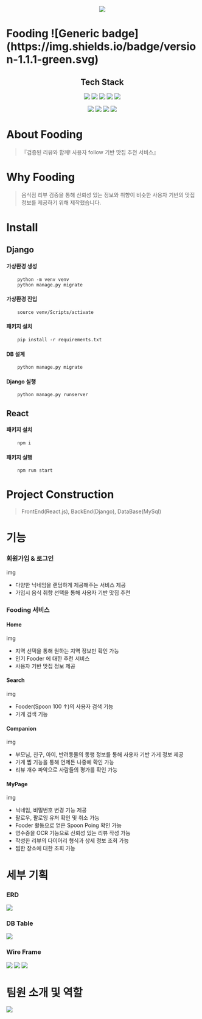 <p align="center">
<img src="images/logo.png">
</p>
<h1> Fooding   ![Generic badge](https://img.shields.io/badge/version-1.1.1-green.svg)</h1>
<h2 align="center"> Tech Stack </h2> 

<p align="center">
<img src="https://img.shields.io/badge/Python-3766AB?style=flat-square&logo=Python&logoColor=white" margin="3px">
<img src="https://img.shields.io/apm/v/npm.svg?color=red&label=Python&logo=Python&logoColor=blue&style=social">
<img src="https://img.shields.io/apm/v/npm.svg?color=blue&label=Python&logo=Python&logoColor=blue">

<img src="https://img.shields.io/badge/Django-092E20?style=flat-square&logo=Django&logoColor=white" >
<img src="https://img.shields.io/badge/React-61DAFB?style=flat-square&logo=React&logoColor=white" >
</p>
<p align="center">
<img src="https://img.shields.io/badge/MySQL-4479A1?style=flat-square&logo=MySQL&logoColor=white">
<img src="https://img.shields.io/badge/AWS-232F3E?style=flat-square&logo=Amazon AWS&logoColor=white" >
<img src="https://img.shields.io/badge/Docker-2496ED?style=flat-square&logo=Docker&logoColor=white" >
<img src="https://img.shields.io/badge/Jenkins-D24939?style=flat-square&logo=Jenkins&logoColor=white">
</p>


# About Fooding

> 『검증된 리뷰와 함께! 사용자 follow 기반 맛집 추천 서비스』


# Why Fooding

>  음식점 리뷰 검증을 통해 신뢰성 있는 정보와 취향이 비슷한 사용자 기반의 맛집 정보를 제공하기 위해 제작했습니다.


# Install

## Django
#### 가상환경 생성
```
    python -m venv venv
    python manage.py migrate
```
#### 가상환경 진입
```
    source venv/Scripts/activate
```
#### 패키지 설치
```
    pip install -r requirements.txt
```
#### DB 설계
```
    python manage.py migrate
```
#### Django 실행
```
    python manage.py runserver
```

## React
#### 패키지 설치
```
    npm i
```
#### 패키지 실행
```
    npm run start
```



# Project Construction

> FrontEnd(React.js), BackEnd(Django), DataBase(MySql)


# 기능

### 회원가입 & 로그인

img 

* 다양한 닉네임을 랜덤하게 제공해주는 서비스 제공
* 가입시 음식 취향 선택을 통해 사용자 기반 맛집 추천



### Fooding 서비스

#### Home

img 

* 지역 선택을 통해 원하는 지역 정보만 확인 가능
* 인기 Fooder 에 대한 추천 서비스
* 사용자 기반 맛집 정보 제공


#### Search

img 

* Fooder(Spoon 100 ↑)의 사용자 검색 기능
* 가게 검색 기능



#### Companion

img 

* 부모님, 친구, 아이, 반려동물의 동행 정보를 통해 사용자 기반 가게 정보 제공
* 가게 찜 기능을 통해 언제든 나중에 확인 가능
* 리뷰 개수 파악으로 사람들의 평가를 확인 가능
 


#### MyPage

img 

* 닉네임, 비밀번호 변경 기능 제공
* 팔로우, 팔로잉 유저 확인 및 취소 가능
* Fooder 활동으로 얻은 Spoon Poing 확인 가능
* 영수증을 OCR 기능으로 신뢰성 있는 리뷰 작성 가능
* 작성한 리뷰의 다이어리 형식과 상세 정보 조회 가능
* 찜한 장소에 대한 조회 가능



# 세부 기획

### ERD

<img src="images/ERD.png">


### DB Table

<img src="images/DB.png">

### Wire Frame

<img src="images/WireFrame1.png">

<img src="images/WireFrame2.png">

<img src="images/WireFrame3.png">


# 팀원 소개 및 역할

<img src="images/TeamInfo.png">

